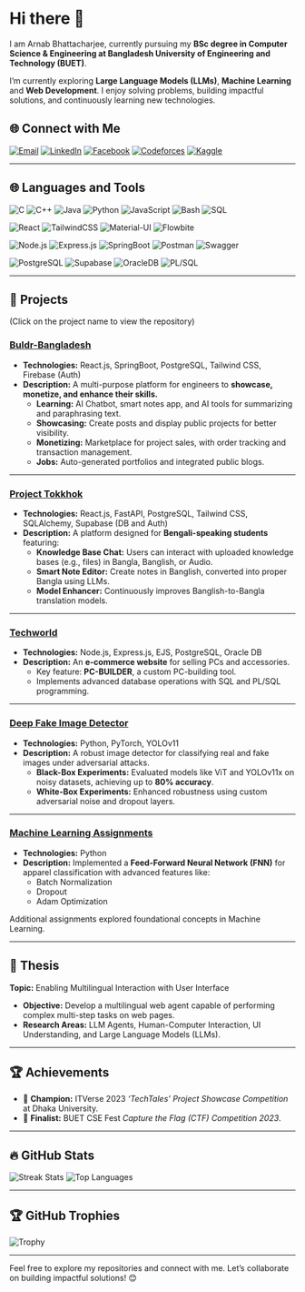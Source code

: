 # Hi there 👋  

I am Arnab Bhattacharjee, currently pursuing my **BSc degree in Computer Science & Engineering at Bangladesh University of Engineering and Technology (BUET)**.  

I’m currently exploring **Large Language Models (LLMs)**, **Machine Learning** and **Web Development**. I enjoy solving problems, building impactful solutions, and continuously learning new technologies.

## 🌐 Connect with Me

[![Email](https://img.shields.io/badge/Email-D14836?style=for-the-badge&logo=gmail&logoColor=white)](mailto:arnabbndc@gmail.com)   [![LinkedIn](https://img.shields.io/badge/LinkedIn-%230077B5.svg?style=for-the-badge&logo=linkedin&logoColor=white)](https://www.linkedin.com/in/arnab-bhattacharjee-3600b6340)   [![Facebook](https://img.shields.io/badge/Facebook-%231877F2.svg?style=for-the-badge&logo=facebook&logoColor=white)](https://www.facebook.com/share/158oAGamUn/)   [![Codeforces](https://img.shields.io/badge/Codeforces-%23FF1B2D.svg?style=for-the-badge&logo=codeforces&logoColor=white)](https://codeforces.com/profile/Arnab_Bhattacharjee)   [![Kaggle](https://img.shields.io/badge/Kaggle-%2320BEFF.svg?style=for-the-badge&logo=kaggle&logoColor=white)](https://www.kaggle.com/arnabndc03)

---

## 🌐 Languages and Tools

![C](https://img.shields.io/badge/C-%2300599C.svg?style=for-the-badge&logo=c&logoColor=white)
![C++](https://img.shields.io/badge/C++-%2300599C.svg?style=for-the-badge&logo=c%2B%2B&logoColor=white)
![Java](https://img.shields.io/badge/Java-%23ED8B00.svg?style=for-the-badge&logo=java&logoColor=white)
![Python](https://img.shields.io/badge/Python-3670A0?style=for-the-badge&logo=python&logoColor=ffdd54)
![JavaScript](https://img.shields.io/badge/JavaScript-%23323330.svg?style=for-the-badge&logo=javascript&logoColor=%23F7DF1E)
![Bash](https://img.shields.io/badge/Bash-%23121011.svg?style=for-the-badge&logo=gnu-bash&logoColor=white)
![SQL](https://img.shields.io/badge/SQL-%230066B8.svg?style=for-the-badge&logo=postgresql&logoColor=white)

![React](https://img.shields.io/badge/React-%2361DAFB.svg?style=for-the-badge&logo=react&logoColor=%2320232a)
![TailwindCSS](https://img.shields.io/badge/TailwindCSS-%2338B2AC.svg?style=for-the-badge&logo=tailwind-css&logoColor=white)
![Material-UI](https://img.shields.io/badge/Material--UI-%230081CB.svg?style=for-the-badge&logo=mui&logoColor=white)
![Flowbite](https://img.shields.io/badge/Flowbite-%2338B2AC.svg?style=for-the-badge&logo=tailwindcss&logoColor=white)

![Node.js](https://img.shields.io/badge/Node.js-339933?style=for-the-badge&logo=nodedotjs&logoColor=white)
![Express.js](https://img.shields.io/badge/Express.js-%23404d59.svg?style=for-the-badge&logo=express&logoColor=%2361DAFB)
![SpringBoot](https://img.shields.io/badge/SpringBoot-%236DB33F.svg?style=for-the-badge&logo=springboot&logoColor=white)
![Postman](https://img.shields.io/badge/Postman-%23FF6C37.svg?style=for-the-badge&logo=postman&logoColor=white)
![Swagger](https://img.shields.io/badge/Swagger-%2385EA2D.svg?style=for-the-badge&logo=swagger&logoColor=white)

![PostgreSQL](https://img.shields.io/badge/Postgres-%23336791.svg?style=for-the-badge&logo=postgresql&logoColor=white)
![Supabase](https://img.shields.io/badge/Supabase-%233ECF8E.svg?style=for-the-badge&logo=supabase&logoColor=white)
![OracleDB](https://img.shields.io/badge/Oracle-%23F80000.svg?style=for-the-badge&logo=oracle&logoColor=white)
![PL/SQL](https://img.shields.io/badge/PL--SQL-%230066B8.svg?style=for-the-badge&logo=oracle&logoColor=white)

---

## 🔨 Projects

(Click on the project name to view the repository)

### [Buldr-Bangladesh](https://github.com/BuldrBangladesh)

- **Technologies:** React.js, SpringBoot, PostgreSQL, Tailwind CSS, Firebase (Auth)  
- **Description:** A multi-purpose platform for engineers to **showcase, monetize, and enhance their skills.**  
  - **Learning:** AI Chatbot, smart notes app, and AI tools for summarizing and paraphrasing text.  
  - **Showcasing:** Create posts and display public projects for better visibility.  
  - **Monetizing:** Marketplace for project sales, with order tracking and transaction management.  
  - **Jobs:** Auto-generated portfolios and integrated public blogs.

---

### [Project Tokkhok](https://github.com/hyadess/Project-Tokkhok)

- **Technologies:** React.js, FastAPI, PostgreSQL, Tailwind CSS, SQLAlchemy, Supabase (DB and Auth)  
- **Description:** A platform designed for **Bengali-speaking students** featuring:  
  - **Knowledge Base Chat:** Users can interact with uploaded knowledge bases (e.g., files) in Bangla, Banglish, or Audio.  
  - **Smart Note Editor:** Create notes in Banglish, converted into proper Bangla using LLMs.  
  - **Model Enhancer:** Continuously improves Banglish-to-Bangla translation models.

---

### [Techworld](https://github.com/Arnabbndc/TECHWORLD)

- **Technologies:** Node.js, Express.js, EJS, PostgreSQL, Oracle DB  
- **Description:** An **e-commerce website** for selling PCs and accessories.  
  - Key feature: **PC-BUILDER**, a custom PC-building tool.  
  - Implements advanced database operations with SQL and PL/SQL programming.

---

### [Deep Fake Image Detector](https://github.com/Arnabbndc/CSE-472-ML-Project)

- **Technologies:** Python, PyTorch, YOLOv11  
- **Description:** A robust image detector for classifying real and fake images under adversarial attacks.  
  - **Black-Box Experiments:** Evaluated models like ViT and YOLOv11x on noisy datasets, achieving up to **80% accuracy**.  
  - **White-Box Experiments:** Enhanced robustness using custom adversarial noise and dropout layers.

---

### [Machine Learning Assignments](https://github.com/Arnabbndc/CSE_472_ML)

- **Technologies:** Python  
- **Description:** Implemented a **Feed-Forward Neural Network (FNN)** for apparel classification with advanced features like:  
  - Batch Normalization  
  - Dropout  
  - Adam Optimization  

Additional assignments explored foundational concepts in Machine Learning.

---

## 📜 Thesis

**Topic:** Enabling Multilingual Interaction with User Interface  

- **Objective:** Develop a multilingual web agent capable of performing complex multi-step tasks on web pages.  
- **Research Areas:** LLM Agents, Human-Computer Interaction, UI Understanding, and Large Language Models (LLMs).  

---

## 🏆 Achievements

- 🥇 **Champion:** ITVerse 2023 *‘TechTales’ Project Showcase Competition* at Dhaka University.  
- 🏅 **Finalist:** BUET CSE Fest *Capture the Flag (CTF) Competition 2023*.

---

## 🔥 GitHub Stats

![Streak Stats](https://streak-stats.demolab.com/?user=Arnabbndc&theme=dark)
![Top Languages](https://github-readme-stats.vercel.app/api/top-langs/?username=Arnabbndc&layout=compact&theme=dark)

---

## 🏆 GitHub Trophies

![Trophy](https://github-profile-trophy.vercel.app/?username=Arnabbndc&theme=darkhub)

---

Feel free to explore my repositories and connect with me. Let’s collaborate on building impactful solutions! 😊
